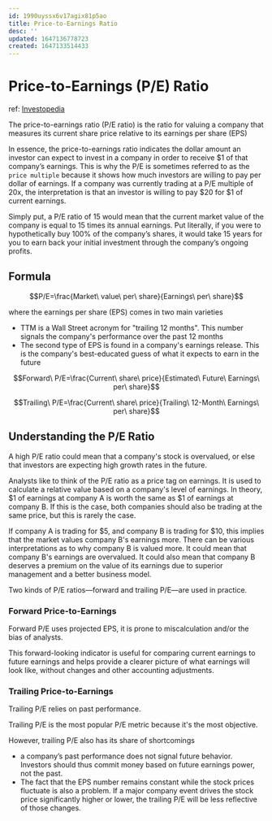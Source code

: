 ```yaml
---
id: 1990uyssx6v17agix81p5ao
title: Price-to-Earnings Ratio
desc: ''
updated: 1647136778723
created: 1647133514433
---
```

# Price-to-Earnings (P/E) Ratio
ref: [Investopedia](https://www.investopedia.com/terms/p/price-earningsratio.asp)

The price-to-earnings ratio (P/E ratio) is the ratio for valuing a company that measures its current share price relative to its earnings per share (EPS)

In essence, the price-to-earnings ratio indicates the dollar amount an investor can expect to invest in a company in order to receive $1 of that company’s earnings. This is why the P/E is sometimes referred to as the `price multiple` because it shows how much investors are willing to pay per dollar of earnings. If a company was currently trading at a P/E multiple of 20x, the interpretation is that an investor is willing to pay $20 for $1 of current earnings.

Simply put, a P/E ratio of 15 would mean that the current market value of the company is equal to 15 times its annual earnings. Put literally, if you were to hypothetically buy 100% of the company’s shares, it would take 15 years for you to earn back your initial investment through the company’s ongoing profits.

## Formula

$$P/E=\frac{Market\ value\ per\ share}{Earnings\ per\ share}$$

where the earnings per share (EPS) comes in two main varieties
- TTM is a Wall Street acronym for "trailing 12 months". This number signals the company's performance over the past 12 months
- The second type of EPS is found in a company's earnings release. This is the company's best-educated guess of what it expects to earn in the future

$$Forward\ P/E=\frac{Current\ share\ price}{Estimated\ Future\ Earnings\ per\ share}$$

$$Trailing\ P/E=\frac{Current\ share\ price}{Trailing\ 12-Month\ Earnings\ per\ share}$$

## Understanding the P/E Ratio

A high P/E ratio could mean that a company's stock is overvalued, or else that investors are expecting high growth rates in the future.

Analysts like to think of the P/E ratio as a price tag on earnings. It is used to calculate a relative value based on a company's level of earnings. In theory, $1 of earnings at company A is worth the same as $1 of earnings at company B. If this is the case, both companies should also be trading at the same price, but this is rarely the case.

If company A is trading for $5, and company B is trading for $10, this implies that the market values company B's earnings more. There can be various interpretations as to why company B is valued more. It could mean that company B's earnings are overvalued. It could also mean that company B deserves a premium on the value of its earnings due to superior management and a better business model.

Two kinds of P/E ratios—forward and trailing P/E—are used in practice.

### Forward Price-to-Earnings
Forward P/E uses projected EPS, it is prone to miscalculation and/or the bias of analysts.

This forward-looking indicator is useful for comparing current earnings to future earnings and helps provide a clearer picture of what earnings will look like, without changes and other accounting adjustments.

### Trailing Price-to-Earnings
Trailing P/E relies on past performance.

Trailing P/E is the most popular P/E metric because it's the most objective.

However, trailing P/E also has its share of shortcomings
- a company’s past performance does not signal future behavior. Investors should thus commit money based on future earnings power, not the past. 
- The fact that the EPS number remains constant while the stock prices fluctuate is also a problem. If a major company event drives the stock price significantly higher or lower, the trailing P/E will be less reflective of those changes.